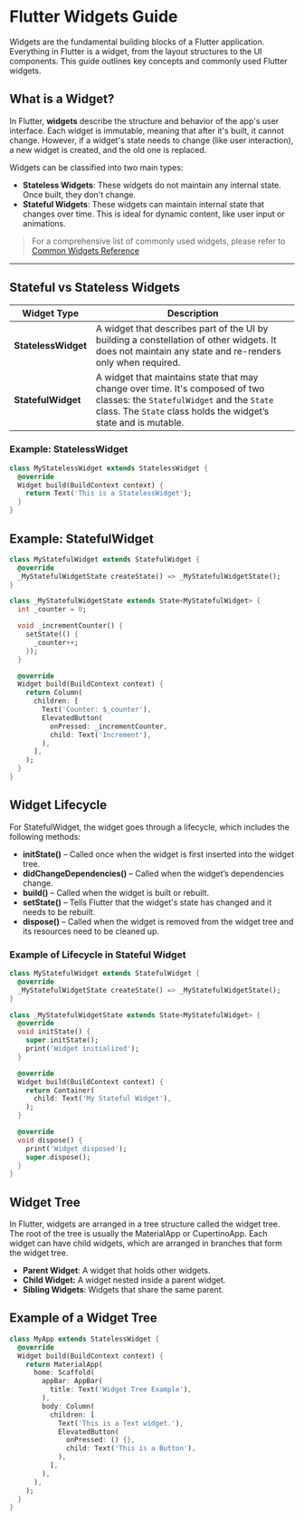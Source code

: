 # Flutter Widgets Guide

Widgets are the fundamental building blocks of a Flutter application. Everything in Flutter is a widget, from the layout structures to the UI components. This guide outlines key concepts and commonly used Flutter widgets.

## What is a Widget?

In Flutter, **widgets** describe the structure and behavior of the app's user interface. Each widget is immutable, meaning that after it's built, it cannot change. However, if a widget's state needs to change (like user interaction), a new widget is created, and the old one is replaced.

Widgets can be classified into two main types:

- **Stateless Widgets**: These widgets do not maintain any internal state. Once built, they don't change.
- **Stateful Widgets**: These widgets can maintain internal state that changes over time. This is ideal for dynamic content, like user input or animations.

> For a comprehensive list of commonly used widgets, please refer to [Common Widgets Reference](common_widgets.md)

---

## Stateful vs Stateless Widgets

| **Widget Type**      | **Description**                                                                                   |
|----------------------|---------------------------------------------------------------------------------------------------|
| **StatelessWidget**   | A widget that describes part of the UI by building a constellation of other widgets. It does not maintain any state and re-renders only when required. |
| **StatefulWidget**    | A widget that maintains state that may change over time. It's composed of two classes: the `StatefulWidget` and the `State` class. The `State` class holds the widget’s state and is mutable. |

### Example: StatelessWidget
```dart
class MyStatelessWidget extends StatelessWidget {
  @override
  Widget build(BuildContext context) {
    return Text('This is a StatelessWidget');
  }
}
```

## Example: StatefulWidget
```dart
class MyStatefulWidget extends StatefulWidget {
  @override
  _MyStatefulWidgetState createState() => _MyStatefulWidgetState();
}

class _MyStatefulWidgetState extends State<MyStatefulWidget> {
  int _counter = 0;

  void _incrementCounter() {
    setState(() {
      _counter++;
    });
  }

  @override
  Widget build(BuildContext context) {
    return Column(
      children: [
        Text('Counter: $_counter'),
        ElevatedButton(
          onPressed: _incrementCounter,
          child: Text('Increment'),
        ),
      ],
    );
  }
}
```

## Widget Lifecycle
For StatefulWidget, the widget goes through a lifecycle, which includes the following methods:

- **initState()** – Called once when the widget is first inserted into the widget tree.
- **didChangeDependencies()** – Called when the widget’s dependencies change.
- **build()** – Called when the widget is built or rebuilt.
- **setState()** – Tells Flutter that the widget's state has changed and it needs to be rebuilt.
- **dispose()** – Called when the widget is removed from the widget tree and its resources need to be cleaned up.

### Example of Lifecycle in Stateful Widget
```dart
class MyStatefulWidget extends StatefulWidget {
  @override
  _MyStatefulWidgetState createState() => _MyStatefulWidgetState();
}

class _MyStatefulWidgetState extends State<MyStatefulWidget> {
  @override
  void initState() {
    super.initState();
    print('Widget initialized');
  }

  @override
  Widget build(BuildContext context) {
    return Container(
      child: Text('My Stateful Widget'),
    );
  }

  @override
  void dispose() {
    print('Widget disposed');
    super.dispose();
  }
}
```

## Widget Tree
In Flutter, widgets are arranged in a tree structure called the widget tree. The root of the tree is usually the MaterialApp or CupertinoApp. Each widget can have child widgets, which are arranged in branches that form the widget tree.

- **Parent Widget**: A widget that holds other widgets.
- **Child Widget:** A widget nested inside a parent widget.
- **Sibling Widgets**: Widgets that share the same parent.

## Example of a Widget Tree

```dart
class MyApp extends StatelessWidget {
  @override
  Widget build(BuildContext context) {
    return MaterialApp(
      home: Scaffold(
        appBar: AppBar(
          title: Text('Widget Tree Example'),
        ),
        body: Column(
          children: [
            Text('This is a Text widget.'),
            ElevatedButton(
              onPressed: () {},
              child: Text('This is a Button'),
            ),
          ],
        ),
      ),
    );
  }
}
```

